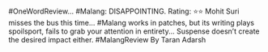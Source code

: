 #OneWordReview...
#Malang: DISAPPOINTING.
Rating: ⭐️⭐️
Mohit Suri misses the bus this time... #Malang works in patches, but its writing plays spoilsport, fails to grab your attention in entirety... Suspense doesn’t create the desired impact either. #MalangReview
By Taran Adarsh
